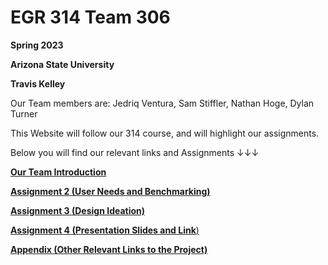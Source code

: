 </div align="center">

 # EGR 314 Team 306


 **Spring 2023**

 **Arizona State University**

 **Travis Kelley**

  



Our Team members are:
Jedriq Ventura, Sam Stiffler, Nathan Hoge, Dylan Turner

This Website will follow our 314 course, and will highlight our assignments.


Below you will find our relevant links and Assignments ↓↓↓

[**Our Team Introduction**](Introduction.md)

[**Assignment 2 (User Needs and Benchmarking)**](User-needs.md)

[**Assignment 3 (Design Ideation)**](Design-Ideation.md)

[**Assignment 4 (Presentation Slides and Link**)](Presentation.md)

[**Appendix (Other Relevant Links to the Project)**](Appendix.md)

</div>
